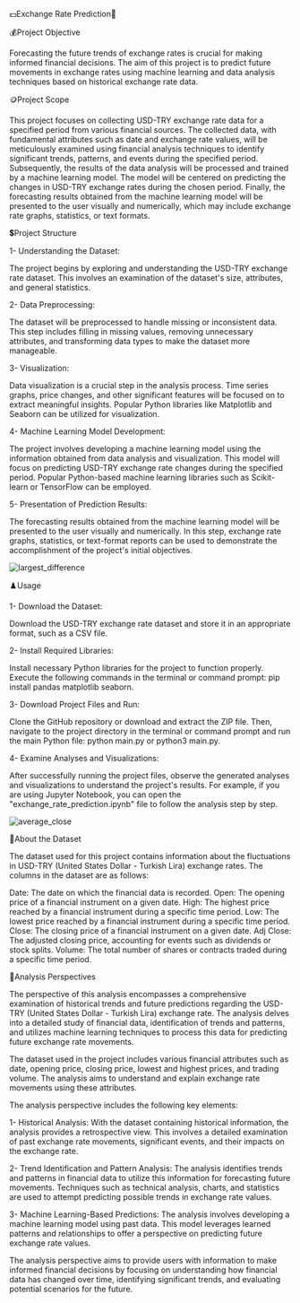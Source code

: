 💵Exchange Rate Prediction💱

💰Project Objective

Forecasting the future trends of exchange rates is crucial for making informed financial decisions. The aim of this project is to predict future movements in exchange rates using machine learning and data analysis techniques based on historical exchange rate data.

🪙Project Scope

This project focuses on collecting USD-TRY exchange rate data for a specified period from various financial sources. The collected data, with fundamental attributes such as date and exchange rate values, will be meticulously examined using financial analysis techniques to identify significant trends, patterns, and events during the specified period. Subsequently, the results of the data analysis will be processed and trained by a machine learning model. The model will be centered on predicting the changes in USD-TRY exchange rates during the chosen period. Finally, the forecasting results obtained from the machine learning model will be presented to the user visually and numerically, which may include exchange rate graphs, statistics, or text formats.

💲Project Structure

1- Understanding the Dataset:

The project begins by exploring and understanding the USD-TRY exchange rate dataset. This involves an examination of the dataset's size, attributes, and general statistics.

2- Data Preprocessing:

The dataset will be preprocessed to handle missing or inconsistent data. This step includes filling in missing values, removing unnecessary attributes, and transforming data types to make the dataset more manageable.

3- Visualization:

Data visualization is a crucial step in the analysis process. Time series graphs, price changes, and other significant features will be focused on to extract meaningful insights. Popular Python libraries like Matplotlib and Seaborn can be utilized for visualization.

4- Machine Learning Model Development:

The project involves developing a machine learning model using the information obtained from data analysis and visualization. This model will focus on predicting USD-TRY exchange rate changes during the specified period. Popular Python-based machine learning libraries such as Scikit-learn or TensorFlow can be employed.

5- Presentation of Prediction Results:

The forecasting results obtained from the machine learning model will be presented to the user visually and numerically. In this step, exchange rate graphs, statistics, or text-format reports can be used to demonstrate the accomplishment of the project's initial objectives.

![largest_difference](https://github.com/Ewrise/ARIMA-Time-Series-Model-for-Exchange-Rate-Forecasting/assets/122156367/379715cf-f158-4656-b75d-953aaf10f5cb)

♟️Usage

1- Download the Dataset:

Download the USD-TRY exchange rate dataset and store it in an appropriate format, such as a CSV file.

2- Install Required Libraries:

Install necessary Python libraries for the project to function properly. Execute the following commands in the terminal or command prompt: pip install pandas matplotlib seaborn.

3- Download Project Files and Run:

Clone the GitHub repository or download and extract the ZIP file. Then, navigate to the project directory in the terminal or command prompt and run the main Python file: python main.py or python3 main.py.

4- Examine Analyses and Visualizations:

After successfully running the project files, observe the generated analyses and visualizations to understand the project's results. For example, if you are using Jupyter Notebook, you can open the "exchange_rate_prediction.ipynb" file to follow the analysis step by step.

![average_close](https://github.com/Ewrise/ARIMA-Time-Series-Model-for-Exchange-Rate-Forecasting/assets/122156367/293cf5e7-4f19-49ca-97b3-0bb258522199)

🚩About the Dataset

The dataset used for this project contains information about the fluctuations in USD-TRY (United States Dollar - Turkish Lira) exchange rates. The columns in the dataset are as follows:

Date: The date on which the financial data is recorded.
Open: The opening price of a financial instrument on a given date.
High: The highest price reached by a financial instrument during a specific time period.
Low: The lowest price reached by a financial instrument during a specific time period.
Close: The closing price of a financial instrument on a given date.
Adj Close: The adjusted closing price, accounting for events such as dividends or stock splits.
Volume: The total number of shares or contracts traded during a specific time period.

📏Analysis Perspectives

The perspective of this analysis encompasses a comprehensive examination of historical trends and future predictions regarding the USD-TRY (United States Dollar - Turkish Lira) exchange rate. The analysis delves into a detailed study of financial data, identification of trends and patterns, and utilizes machine learning techniques to process this data for predicting future exchange rate movements.

The dataset used in the project includes various financial attributes such as date, opening price, closing price, lowest and highest prices, and trading volume. The analysis aims to understand and explain exchange rate movements using these attributes.

The analysis perspective includes the following key elements:

1- Historical Analysis: With the dataset containing historical information, the analysis provides a retrospective view. This involves a detailed examination of past exchange rate movements, significant events, and their impacts on the exchange rate.

2- Trend Identification and Pattern Analysis: The analysis identifies trends and patterns in financial data to utilize this information for forecasting future movements. Techniques such as technical analysis, charts, and statistics are used to attempt predicting possible trends in exchange rate values.

3- Machine Learning-Based Predictions: The analysis involves developing a machine learning model using past data. This model leverages learned patterns and relationships to offer a perspective on predicting future exchange rate values.

The analysis perspective aims to provide users with information to make informed financial decisions by focusing on understanding how financial data has changed over time, identifying significant trends, and evaluating potential scenarios for the future.
